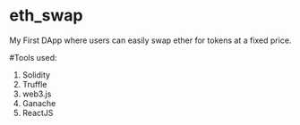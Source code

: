 # eth_swap

My First DApp where users can easily swap ether for tokens at a fixed price.

#Tools used:

1. Solidity
2. Truffle
3. web3.js
4. Ganache
5. ReactJS
